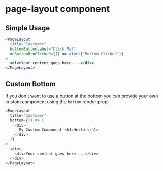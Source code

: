 # page-layout component

## Simple Usage

```jsx
<PageLayout
  title="Customer"
  bottomButtonLabel="Click Me!"
  onBottomBtnClicked={() => alert("Bottom Clicked")}
>
  <div>Your content goes here....</div>
</PageLayout>
```

## Custom Bottom

If you don't want to use a button at the bottom you can provide your own custom component using the `bottom` render prop.

```js
<PageLayout
  title="Customer"
  bottom={() => (
    <div>
      My Custom Component <h1>Hello!</h1>
    </div>
  )}
>
  <div>
    <div>Your content goes here....</div>
  </div>
</PageLayout>
```

